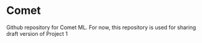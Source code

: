 # Comet
Github repository for Comet ML. For now, this repository is used for sharing draft version of Project 1
